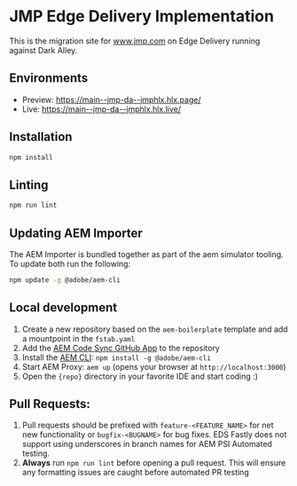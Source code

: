 # JMP Edge Delivery Implementation
This is the migration site for www.jmp.com on Edge Delivery running against Dark Alley.  

## Environments
- Preview: https://main--jmp-da--jmphlx.hlx.page/
- Live: https://main--jmp-da--jmphlx.hlx.live/

## Installation

```sh
npm install
```

## Linting

```sh
npm run lint
```

## Updating AEM Importer
The AEM Importer is bundled together as part of the aem simulator tooling. To update both run the following:

```sh
npm update -g @adobe/aem-cli
```

## Local development

1. Create a new repository based on the `aem-boilerplate` template and add a mountpoint in the `fstab.yaml`
1. Add the [AEM Code Sync GitHub App](https://github.com/apps/aem-code-sync) to the repository
1. Install the [AEM CLI](https://github.com/adobe/helix-cli): `npm install -g @adobe/aem-cli`
1. Start AEM Proxy: `aem up` (opens your browser at `http://localhost:3000`)
1. Open the `{repo}` directory in your favorite IDE and start coding :)

## Pull Requests:
1. Pull requests should be prefixed with `feature-<FEATURE_NAME>` for net new functionality or `bugfix-<BUGNAME>` for bug fixes. EDS Fastly does not support using underscores in branch names for AEM PSI Automated testing.
1. **Always** run ```npm run lint``` before opening a pull request. This will ensure any formatting issues are caught before automated PR testing
